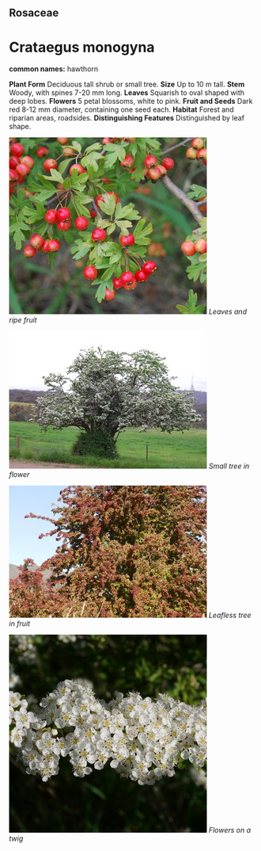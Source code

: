## Rosaceae
# Crataegus monogyna
**common names:** hawthorn

**Plant Form** Deciduous tall shrub or small tree. **Size** Up to 10 m tall. **Stem** Woody, with spines 7-20 mm long. **Leaves** Squarish to oval shaped with deep lobes. **Flowers** 5 petal blossoms, white to pink. **Fruit and Seeds** Dark red 8-12 mm diameter, containing one seed each. **Habitat** Forest and riparian areas, roadsides. **Distinguishing Features** Distinguished by leaf shape.


![Leaves and ripe fruit](12539_DSC_0217.jpg)
   *Leaves and ripe fruit* 

![Small tree in flower](12529_DSC_0004.jpg)
   *Small tree in flower* 

![Leafless tree in fruit](14395_P6980396.jpg)
   *Leafless tree in fruit* 

![Flowers on a twig](63376_P1031070.jpg)
   *Flowers on a twig* 

